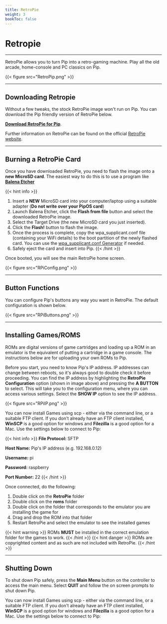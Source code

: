 ```yaml
---
title: RetroPie
weight: 3
bookToc: false
---
```


# Retropie

---

RetroPie allows you to turn Pip into a retro-gaming machine. Play all the old arcade, home-console and PC classics on Pip. 

{{< figure src="RetroPip.png" >}}

---

## Downloading Retropie

Without a few tweaks, the stock RetroPie image won't run on Pip. You can download the Pip friendly version of RetroPie below.

 **[Download RetroPie for Pip](https://pip-releases.fra1.digitaloceanspaces.com/retropie/retropie-pip_retropie-4.7.1_kernel-5.4.83-gcc-8.3.0.img.zip)**. 
 
 Further information on RetroPie can be found on the official [RetroPie website](https://retropie.org.uk/).

 ---
 
## Burning a RetroPie Card

Once you have downloaded RetroPie, you need to flash the image onto a **new MicroSD card**. The easiest way to do this is to use a program like **[Balena Etcher](https://www.balena.io/etcher/)** 

{{< hint info >}}
1. Insert a **NEW** MicroSD card into your computer/laptop using a suitable adapter (**Do not write over your PipOS card**)
2. Launch Balena Etcher, click the **Flash from file** button and select the downloaded RetroPie image.
3. Select the Target Drive (the new MicroSD card you just inserted).
4. Click the **Flash!** button to flash the image.
5. Once the process is complete, copy the wpa_supplicant.conf file (containing your WiFi details) to the boot partition of the newly flashed card. You can use the [wpa_supplicant.conf Generator](/docs/tools/wpa_supplicant) if needed.
6. Safely eject the card and insert into Pip.
{{< /hint >}}

Once booted, you will see the main RetroPie home screen.

{{< figure src="RPiConfig.png" >}}

---

## Button Functions

You can configure Pip's buttons any way you want in RetroPie. The default configuration is shown below.

{{< figure src="RPiButtons.png" >}}

---

## Installing Games/ROMS

ROMs are digital versions of game cartridges and loading up a ROM in an emulator is the equivalent of putting a cartridge in a game console. The instructions below are for uploading your own ROMs to Pip.

Before you start, you need to know Pip's IP address. IP addresses can change between reboots, so it's always good to double check it before proceeding. You can find the IP address by highlighting the **RetroPie Configuration** option (shown in image above) and pressing the **A BUTTON** to select. This will take you to the configuration menu, where you can access various settings. Select the **SHOW IP** option to see the IP address.

{{< figure src="RPiIP.png" >}}

You can now install Games using scp - either via the command line, or a suitable FTP client. If you don't already have an FTP client installed, **WinSCP** is a good option for windows and **Filezilla** is a good option for a Mac. Use the settings below to connect to Pip:

{{< hint info >}}
**File Protocol:** SFTP

**Host Name:** Pip's IP address (e.g. 192.168.0.12)

**Username:** pi

**Password:** raspberry

**Port Number:** 22
{{< /hint >}}

Once connected, do the following:

1. Double click on the **RetroPie** folder
2. Double click on the **roms** folder
3. Double click on the folder that corresponds to the emulator you are installing the game for
4. Drag and drop the ROM into that folder
5. Restart RetroPie and select the emulator to see the installed games

{{< hint warning >}}
ROMs **MUST** be installed in the correct emulation folder for the games to work.
{{< /hint >}}
{{< hint danger >}}
ROMs are copyrighted content and as such are not included with RetroPie.
{{< /hint >}}

---

## Shutting Down

To shut down Pip safely, press the **Main Menu** button on the controller to access the main menu. Select **QUIT** and follow the on screen prompts to shut down Pip.

You can now install Games using scp - either via the command line, or a suitable FTP client. If you don't already have an FTP client installed, **WinSCP** is a good option for windows and **Filezilla** is a good option for a Mac. Use the settings below to connect to Pip: